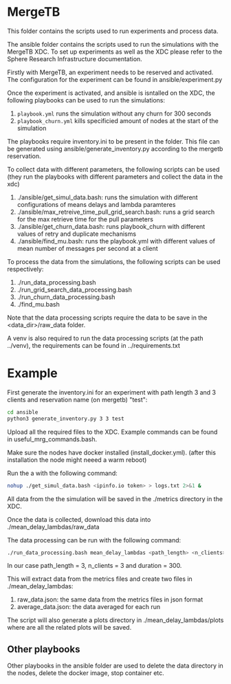 # MergeTB

This folder contains the scripts used to run experiments and process data.

The ansible folder contains the scripts used to run the simulations with the MergeTB XDC. To set up experiments as well as the XDC please refer to the Sphere Research Infrastructure documentation.

Firstly with MergeTB, an experiment needs to be reserved and activated. The configuration for the experiment can be found in ansible/experiment.py

Once the experiment is activated, and ansible is isntalled on the XDC, the following playbooks can be used to run the simulations:

1. `playbook.yml` runs the simulation without any churn for 300 seconds
2. `playbook_churn.yml` kills specificied amount of nodes at the start of the simulation

The playbooks require inventory.ini to be present in the folder. This file can be generated using ansible/generate_inventory.py according to the mergetb reservation.

To collect data with different parameters, the following scripts can be used (they run the playbooks with different parameters and collect the data in the xdc)

1. ./ansible/get_simul_data.bash: runs the simulation with different configurations of means delays and lambda paramteres
2. ./ansible/max_retreive_time_pull_grid_search.bash: runs a grid search for the max retrieve time for the pull parameters
3. ./ansible/get_churn_data.bash: runs playbook_churn with different values of retry and duplicate mechanisms
4. ./ansible/find_mu.bash: runs the playbook.yml with different values of mean number of messages per second at a client

To process the data from the simulations, the following scripts can be used respectively:
1. ./run_data_processing.bash
2. ./run_grid_search_data_processing.bash
3. ./run_churn_data_processing.bash
4. ./find_mu.bash

Note that the data processing scripts require the data to be save in the <data_dir>/raw_data folder.

A venv is also required to run the data processing scripts (at the path ../venv), the requirements can be found in ../requirements.txt

# Example 

First generate the inventory.ini for an experiment with path length 3 and 3 clients and reservation name (on mergetb) "test":
```bash
cd ansible
python3 generate_inventory.py 3 3 test
```

Upload all the required files to the XDC. Example commands can be found in useful_mrg_commands.bash.

Make sure the nodes have docker installed (install_docker.yml). (after this installation the node might neeed a warm reboot)

Run the a with the following command:
```bash
nohup ./get_simul_data.bash <ipinfo.io token> > logs.txt 2>&1 &
```

All data from the the simulation will be saved in the ./metrics directory in the XDC.

Once the data is collected, download this data into ./mean_delay_lambdas/raw_data

The data processing can be run with the following command:
```bash
./run_data_processing.bash mean_delay_lambdas <path_length> <n_clients> <duration>
```
In our case path_length = 3, n_clients = 3 and duration = 300.

This will extract data from the metrics files and create two files in ./mean_delay_lambdas:
1. raw_data.json: the same data from the metrics files in json format
2. average_data.json: the data averaged for each run

The script will also generate a plots directory in ./mean_delay_lambdas/plots where are all the related plots will be saved.

## Other playbooks
 Other playbooks in the ansible folder are used to delete the data directory in the nodes, delete the docker image, stop container etc.





